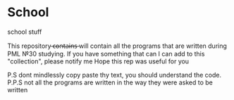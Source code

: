 # School
school stuff

This repository  ̶c̶o̶n̶t̶a̶i̶n̶s̶ will contain all the programs that are written during PML №30 studying.
If you have something that can I can add to this "collection", please notify me
Hope this rep was useful for you

P.S dont mindlessly copy paste thу text, you should understand the code.
P.P.S not all the programs are written in the way they were asked to be written
